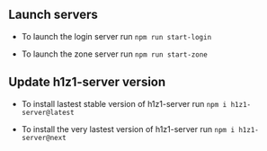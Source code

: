 ## Launch servers

- To launch the login server run `npm run start-login`

- To launch the zone server run `npm run start-zone`


## Update h1z1-server version

- To install lastest stable version of h1z1-server run `npm i h1z1-server@latest`

- To install the very lastest version of h1z1-server run `npm i h1z1-server@next`